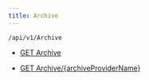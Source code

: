 ```yaml
---
title: Archive
---
```


```http
/api/v1/Archive
```




* [GET Archive](v1Archive_GetArchive.md)

* [GET Archive/{archiveProviderName}](v1Archive_GetArchive_GET.md)